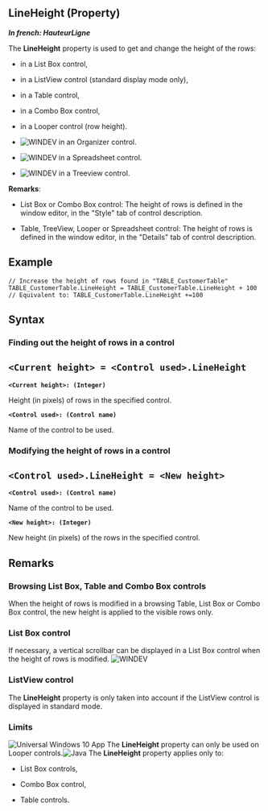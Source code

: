 


## LineHeight (Property)

***In french: HauteurLigne***
	



<a name="XUse"></a>
<a name="Use"></a>
<a name="description"></a>
The **LineHeight** property is used to get and change the height of the rows:

- in a List Box control,

- in a ListView control (standard display mode only),

- in a Table control,

- in a Combo Box control,

- in a Looper control (row height).

- ![WINDEV](https://doc.pcsoft.fr/ext/images/us/WD.png) in an Organizer control.

- ![WINDEV](https://doc.pcsoft.fr/ext/images/us/WD.png) in a Spreadsheet control.

- ![WINDEV](https://doc.pcsoft.fr/ext/images/us/WD.png) in a Treeview control.




**Remarks**: 

- List Box or Combo Box control: The height of rows is defined in the window editor, in the "Style" tab of control description.

- Table, TreeView, Looper or Spreadsheet control: The height of rows is defined in the window editor, in the "Details" tab of control description.







<a name="Example1"></a>
<a name="sample_code"></a>

## Example


```wl
// Increase the height of rows found in "TABLE_CustomerTable"
TABLE_CustomerTable.LineHeight = TABLE_CustomerTable.LineHeight + 100
// Equivalent to: TABLE_CustomerTable.LineHeight +=100
```

<a name="XSYNTAX"></a>
<a name="SYNTAX1"></a>

## Syntax

### Finding out the height of rows in a control

`<Current height> = <Control used>.LineHeight`
---

**`<Current height>: (Integer)`**

Height (in pixels) of rows in the specified control.

**`<Control used>: (Control name)`**

Name of the control to be used.  


<a name="SYNTAX2"></a>

### Modifying the height of rows in a control

`<Control used>.LineHeight = <New height>`
---

**`<Control used>: (Control name)`**

Name of the control to be used.

**`<New height>: (Integer)`**

New height (in pixels) of the rows in the specified control.  



<a name="NOTE0"></a>
<a name="NOTE0_1"></a>

## Remarks


### Browsing List Box, Table and Combo Box controls
<a name="browsing_list_box_table_and_combo_box_controls_ELTPARAGRAPHE000103"></a>

When the height of rows is modified in a browsing Table, List Box or Combo Box control, the new height is applied to the visible rows only.
<a name="NOTE0_2"></a>


### List Box control
<a name="list_box_control_ELTPARAGRAPHE000110"></a>

If necessary, a vertical scrollbar can be displayed in a List Box control when the height of rows is modified.
<a name="NOTE0_3"></a>
![WINDEV](https://doc.pcsoft.fr/ext/images/us/WD.png) 

### ListView control
<a name="listview_control_ELTPARAGRAPHE000119"></a>

The **LineHeight** property is only taken into account if the ListView control is displayed in standard mode.
<a name="NOTE0_4"></a>


### Limits
<a name="limits_ELTPARAGRAPHE000128"></a>

![Universal Windows 10 App](https://doc.pcsoft.fr/ext/images/us/UNIVERSALAPP.png) The **LineHeight** property can only be used on Looper controls.![Java](https://doc.pcsoft.fr/ext/images/us/JAVA.png) The **LineHeight** property applies only to: 

- List Box controls,

- Combo Box control, 

- Table controls.





